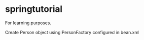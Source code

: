 # springtutorial

For learning purposes.

Create Person object using PersonFactory configured in bean.xml

